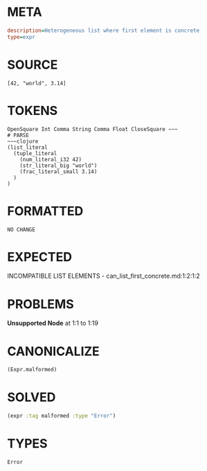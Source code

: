 # META
~~~ini
description=Heterogeneous list where first element is concrete
type=expr
~~~
# SOURCE
~~~roc
[42, "world", 3.14]
~~~
# TOKENS
~~~text
OpenSquare Int Comma String Comma Float CloseSquare ~~~
# PARSE
~~~clojure
(list_literal
  (tuple_literal
    (num_literal_i32 42)
    (str_literal_big "world")
    (frac_literal_small 3.14)
  )
)
~~~
# FORMATTED
~~~roc
NO CHANGE
~~~
# EXPECTED
INCOMPATIBLE LIST ELEMENTS - can_list_first_concrete.md:1:2:1:2
# PROBLEMS
**Unsupported Node**
at 1:1 to 1:19

# CANONICALIZE
~~~clojure
(Expr.malformed)
~~~
# SOLVED
~~~clojure
(expr :tag malformed :type "Error")
~~~
# TYPES
~~~roc
Error
~~~
